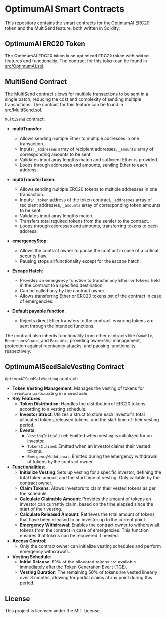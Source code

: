 # OptimumAI Smart Contracts

This repository contains the smart contracts for the OptimumAI ERC20 token and the MultiSend feature, both written in Solidity.

## OptimumAI ERC20 Token

The OptimumAI ERC20 token is an optimized ERC20 token with added features and functionality. The contract for this token can be found in [src/OptimumAI.sol](src/OptimumAI.sol).

## MultiSend Contract

The MultiSend contract allows for multiple transactions to be sent in a single batch, reducing the cost and complexity of sending multiple transactions. The contract for this feature can be found in [src/MultiSend.sol](src/MultiSend.sol).

`MultiSend` contract:

- **multiTransfer**:

  - Allows sending multiple Ether to multiple addresses in one transaction.
  - Inputs: `_addresses` array of recipient addresses, `_amounts` array of corresponding amounts to be sent.
  - Validates input array lengths match and sufficient Ether is provided.
  - Loops through addresses and amounts, sending Ether to each address.

- **multiTransferToken**:

  - Allows sending multiple ERC20 tokens to multiple addresses in one transaction.
  - Inputs: `_token` address of the token contract, `_addresses` array of recipient addresses, `_amounts` array of corresponding token amounts to be sent.
  - Validates input array lengths match.
  - Transfers total required tokens from the sender to the contract.
  - Loops through addresses and amounts, transferring tokens to each address.

- **emergencyStop**:

  - Allows the contract owner to pause the contract in case of a critical security flaw.
  - Pausing stops all functionality except for the escape hatch.

- **Escape Hatch**:

  - Provides an emergency function to transfer any Ether or tokens held in the contract to a specified destination.
  - Can be called only by the contract owner.
  - Allows transferring Ether or ERC20 tokens out of the contract in case of emergencies.

- **Default payable function**:
  - Rejects direct Ether transfers to the contract, ensuring tokens are sent through the intended functions.

The contract also inherits functionality from other contracts like `Ownable`, `ReentrancyGuard`, and `Pausable`, providing ownership management, protection against reentrancy attacks, and pausing functionality, respectively.

## OptimumAISeedSaleVesting Contract

`OptimumAISeedSaleVesting` contract:

- **Token Vesting Management**: Manages the vesting of tokens for investors participating in a seed sale.
- **Key Features**:
  - **Token Distribution**: Handles the distribution of ERC20 tokens according to a vesting schedule.
  - **Investor Struct**: Utilizes a struct to store each investor's total allocated tokens, released tokens, and the start time of their vesting period.
  - **Events**:
    - `VestingInitialized`: Emitted when vesting is initialized for an investor.
    - `TokensClaimed`: Emitted when an investor claims their vested tokens.
    - `EmergencyWithdrawal`: Emitted during the emergency withdrawal of tokens by the contract owner.
- **Functionalities**:
  - **Initialize Vesting**: Sets up vesting for a specific investor, defining the total token amount and the start time of vesting. Only callable by the contract owner.
  - **Claim Tokens**: Allows investors to claim their vested tokens as per the schedule.
  - **Calculate Claimable Amount**: Provides the amount of tokens an investor can currently claim, based on the time elapsed since the start of their vesting.
  - **Calculate Released Amount**: Retrieves the total amount of tokens that have been released to an investor up to the current point.
  - **Emergency Withdrawal**: Enables the contract owner to withdraw all tokens from the contract in case of emergencies. This function ensures that tokens can be recovered if needed.
- **Access Control**:
  - Only the contract owner can initialize vesting schedules and perform emergency withdrawals.
- **Vesting Schedule**:
  - **Initial Release**: 50% of the allocated tokens are available immediately after the Token Generation Event (TGE).
  - **Vesting Duration**: The remaining 50% of tokens are vested linearly over 3 months, allowing for partial claims at any point during this period.

## License

This project is licensed under the MIT License.
